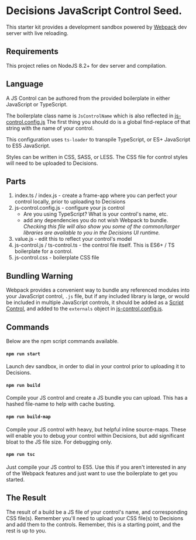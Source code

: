 # Decisions JavaScript Control Seed.

This starter kit provides a development sandbox powered by [Webpack](https://webpack.js.org/) dev server with live reloading. 

## Requirements

This project relies on NodeJS 8.2+ for dev server and compilation.

## Language

A JS Control can be authored from the provided boilerplate in either JavaScript or TypeScript.

The boilerplate class name is `JsControlName` which is also reflected in [js-control.config.js](./js-control.config.js) 
The first thing you should do is a global find-replace of that string with the name of your control.

This configuration uses `ts-loader` to transpile TypeScript, or ES+ JavaScript to ES5 JavaScript.

Styles can be written in CSS, SASS, or LESS. The CSS file for control styles will need to be uploaded
to Decisions.

## Parts

1. index.ts / index.js - create a frame-app where you can perfect your control locally,
   prior to uploading to Decisions
1. js-control.config.js - configure your js control
    - Are you using TypeScript? What is your control's name, etc.
    - add any dependencies you do not wish Webpack to bundle.
    _Checking this file will also show you some of the common/larger libraries are available to you in the Decisions UI runtime._
1. value.js - edit this to reflect your control's model
1. js-control.js / ts-control.ts - the control file itself. This is ES6+ / TS boilerplate for a control.
1. js-control.css - boilerplate CSS file

## Bundling Warning
Webpack provides a convenient way to bundle any referenced modules into your JavaScript control, `.js` file, but if any included library is large, or would be included in multiple JavaScript controls, it should be added as a [Script Control](https://documentation.decisions.com/docs/javascript-control-using-library), and added to the `externals` object in [js-control.config.js](./js-control.config.js).

## Commands

Below are the npm script commands available.

#### `npm run start`
Launch dev sandbox, in order to dial in your control prior to uploading it to Decisions.

#### `npm run build`
Compile your JS control and create a JS bundle you can upload. This has a hashed file-name to help with cache busting.

#### `npm run build-map`
Compile your JS control with heavy, but helpful inline source-maps. These will enable you to debug your control within Decisions, but add significant bloat to the JS file size. For debugging only.

#### `npm run tsc`
Just compile your JS control to ES5. Use this if you aren't interested in any of the Webpack features and just want to use the boilerplate to get you started.

## The Result

The result of a build be a JS file of your control's name, and corresponding CSS file(s). Remember you'll need to upload your CSS file(s) to Decisions and add them to the controls. Remember, this is a starting point, and the rest is up to you.
